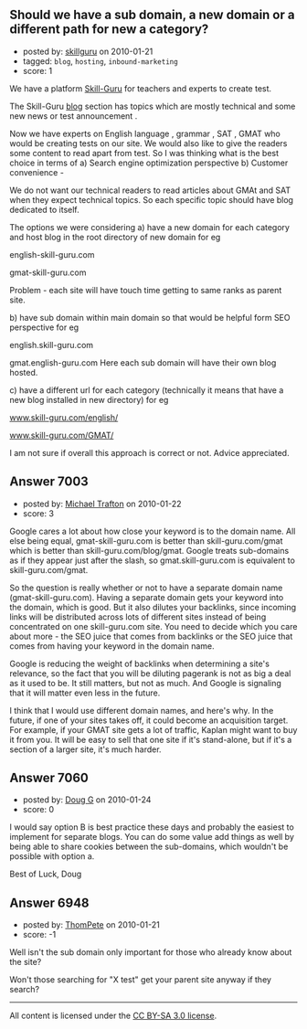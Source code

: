 ## Should we have a sub domain, a new domain or a different path for new a category?

- posted by: [skillguru](https://stackexchange.com/users/-1/742-skillguru) on 2010-01-21
- tagged: `blog`, `hosting`, `inbound-marketing`
- score: 1

We have a platform [Skill-Guru][1] for teachers and experts to create test. 


The Skill-Guru [blog][2] section has topics which are mostly technical and some new news or test announcement .


  [1]: http://www.skill-guru.com
  [2]: http://www.skill-guru.com/blog/

Now we have experts on English language , grammar , SAT , GMAT who would be creating tests on our site.
We would also like to give the readers some content to read apart from test. 
So I was thinking what is the best choice in terms of 
a) Search engine optimization perspective
b) Customer convenience - 

We do not want our technical readers to read articles about GMAt and SAT when they expect technical topics. So each specific topic should have blog dedicated to itself.

The options we were considering 
a) have a new domain for each category and host blog in the root directory of new domain for eg

english-skill-guru.com

gmat-skill-guru.com

Problem - each site will have touch time getting to same ranks as parent site.

b) have sub domain within main domain so that would be helpful form SEO perspective for eg 

english.skill-guru.com

gmat.english-guru.com
Here each sub domain will have their own blog hosted.


c) have a different url for each category (technically it means that have a new blog installed in new directory) for eg 

www.skill-guru.com/english/

www.skill-guru.com/GMAT/

I am not sure if overall this approach is correct or not.
Advice appreciated.








## Answer 7003

- posted by: [Michael Trafton](https://stackexchange.com/users/-1/19-michael-trafton) on 2010-01-22
- score: 3

Google cares a lot about how close your keyword is to the domain name. All else being equal, gmat-skill-guru.com is better than skill-guru.com/gmat which is better than skill-guru.com/blog/gmat. Google treats sub-domains as if they appear just after the slash, so gmat.skill-guru.com is equivalent to skill-guru.com/gmat.

So the question is really whether or not to have a separate domain name (gmat-skill-guru.com). Having a separate domain gets your keyword into the domain, which is good. But it also dilutes your backlinks, since incoming links will be distributed across lots of different sites instead of being concentrated on one skill-guru.com site. You need to decide which you care about more - the SEO juice that comes from backlinks or the SEO juice that comes from having your keyword in the domain name.

Google is reducing the weight of backlinks when determining a site's relevance, so the fact that you will be diluting pagerank is not as big a deal as it used to be. It still matters, but not as much. And Google is signaling that it will matter even less in the future.

I think that I would use different domain names, and here's why. In the future, if one of your sites takes off, it could become an acquisition target. For example, if your GMAT site gets a lot of traffic, Kaplan might want to buy it from you. It will be easy to sell that one site if it's stand-alone, but if it's a section of a larger site, it's much harder.


## Answer 7060

- posted by: [Doug G](https://stackexchange.com/users/-1/2107-doug-g) on 2010-01-24
- score: 0

I would say option B is best practice these days and probably the easiest to implement for separate blogs.  You can do some value add things as well by being able to share cookies between the sub-domains, which wouldn't be possible with option a.

Best of Luck, Doug


## Answer 6948

- posted by: [ThomPete](https://stackexchange.com/users/-1/1186-thompete) on 2010-01-21
- score: -1

Well isn't the sub domain only important for those who already know about the site?

Won't those searching for "X test" get your parent site anyway if they search?






---

All content is licensed under the [CC BY-SA 3.0 license](https://creativecommons.org/licenses/by-sa/3.0/).
